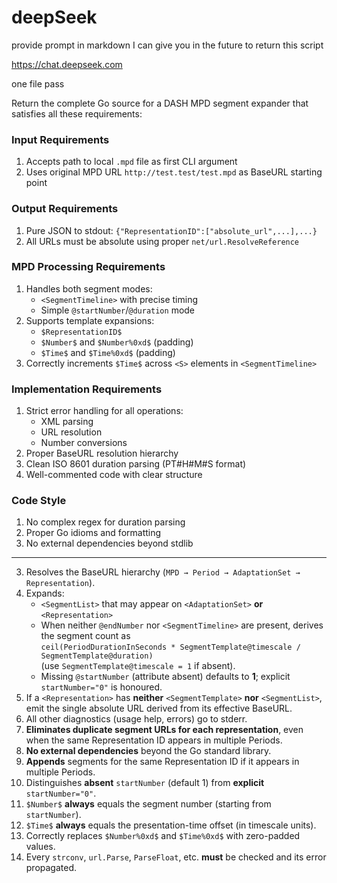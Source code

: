# deepSeek

provide prompt in markdown I can give you in the future to return this script

https://chat.deepseek.com

one file pass

Return the complete Go source for a DASH MPD segment expander that satisfies all these requirements:

### Input Requirements
1. Accepts path to local `.mpd` file as first CLI argument
2. Uses original MPD URL `http://test.test/test.mpd` as BaseURL starting point

### Output Requirements
1. Pure JSON to stdout: `{"RepresentationID":["absolute_url",...],...}`
2. All URLs must be absolute using proper `net/url.ResolveReference`

### MPD Processing Requirements
1. Handles both segment modes:
   - `<SegmentTimeline>` with precise timing
   - Simple `@startNumber`/`@duration` mode
2. Supports template expansions:
   - `$RepresentationID$`
   - `$Number$` and `$Number%0xd$` (padding)
   - `$Time$` and `$Time%0xd$` (padding)
3. Correctly increments `$Time$` across `<S>` elements in `<SegmentTimeline>`

### Implementation Requirements
1. Strict error handling for all operations:
   - XML parsing
   - URL resolution
   - Number conversions
2. Proper BaseURL resolution hierarchy
3. Clean ISO 8601 duration parsing (PT#H#M#S format)
4. Well-commented code with clear structure

### Code Style
1. No complex regex for duration parsing
2. Proper Go idioms and formatting
3. No external dependencies beyond stdlib

---

3. Resolves the BaseURL hierarchy (`MPD → Period → AdaptationSet → Representation`).  
4. Expands:  
   - `<SegmentList>` that may appear on `<AdaptationSet>` **or** `<Representation>`  
   - When neither `@endNumber` nor `<SegmentTimeline>` are present, derives the segment count as  
     `ceil(PeriodDurationInSeconds * SegmentTemplate@timescale / SegmentTemplate@duration)`  
     (use `SegmentTemplate@timescale = 1` if absent).  
   - Missing `@startNumber` (attribute absent) defaults to **1**; explicit `startNumber="0"` is honoured.  
5. If a `<Representation>` has **neither** `<SegmentTemplate>` **nor** `<SegmentList>`, emit the single absolute URL derived from its effective BaseURL.  
7. All other diagnostics (usage help, errors) go to stderr.  
8. **Eliminates duplicate segment URLs for each representation**, even when the same Representation ID appears in multiple Periods.  
9. **No external dependencies** beyond the Go standard library.  
10. **Appends** segments for the same Representation ID if it appears in multiple Periods.  
13. Distinguishes **absent** `startNumber` (default 1) from **explicit** `startNumber="0"`.  
14. `$Number$` **always** equals the segment number (starting from `startNumber`).  
15. `$Time$` **always** equals the presentation-time offset (in timescale units).  
16. Correctly replaces `$Number%0xd$` and `$Time%0xd$` with zero-padded values.  
18. Every `strconv`, `url.Parse`, `ParseFloat`, etc. **must** be checked and its error propagated.
